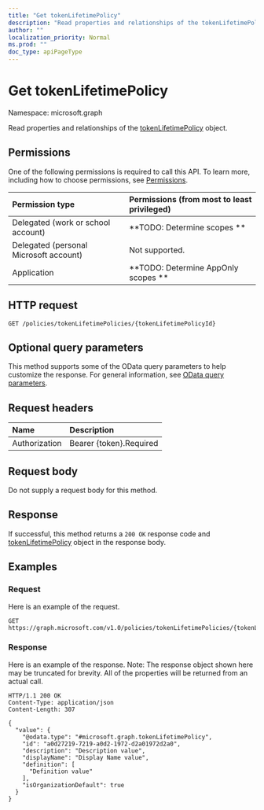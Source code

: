 ```yaml
---
title: "Get tokenLifetimePolicy"
description: "Read properties and relationships of the tokenLifetimePolicy object."
author: ""
localization_priority: Normal
ms.prod: ""
doc_type: apiPageType
---
```


# Get tokenLifetimePolicy

Namespace: microsoft.graph

Read properties and relationships of the [tokenLifetimePolicy](../resources/tokenlifetimepolicy.md) object.

## Permissions
One of the following permissions is required to call this API. To learn more, including how to choose permissions, see [Permissions](/concepts/permissions-reference.md).

|Permission type|Permissions (from most to least privileged)|
|:---|:---|
|Delegated (work or school account)|**TODO: Determine scopes **|
|Delegated (personal Microsoft account)|Not supported.|
|Application|**TODO: Determine AppOnly scopes **|

## HTTP request
<!-- {
  "blockType": "ignored"
}
-->
``` http
GET /policies/tokenLifetimePolicies/{tokenLifetimePolicyId}
```

## Optional query parameters
This method supports some of the OData query parameters to help customize the response. For general information, see [OData query parameters](/graph/query-parameters).

## Request headers
|Name|Description|
|:---|:---|
|Authorization|Bearer {token}.Required|

## Request body
Do not supply a request body for this method.

## Response
If successful, this method returns a `200 OK` response code and [tokenLifetimePolicy](../resources/tokenlifetimepolicy.md) object in the response body.

## Examples

### Request
Here is an example of the request.
<!-- {
  "blockType": "request",
  "name": "get_tokenlifetimepolicy"
}
-->
``` http
GET https://graph.microsoft.com/v1.0/policies/tokenLifetimePolicies/{tokenLifetimePolicyId}
```

### Response
Here is an example of the response. Note: The response object shown here may be truncated for brevity. All of the properties will be returned from an actual call.
<!-- {
  "blockType": "response",
  "truncated": true,
  "@odata.type": "microsoft.graph.tokenLifetimePolicy"
}
-->
``` http
HTTP/1.1 200 OK
Content-Type: application/json
Content-Length: 307

{
  "value": {
    "@odata.type": "#microsoft.graph.tokenLifetimePolicy",
    "id": "a0d27219-7219-a0d2-1972-d2a01972d2a0",
    "description": "Description value",
    "displayName": "Display Name value",
    "definition": [
      "Definition value"
    ],
    "isOrganizationDefault": true
  }
}
```

